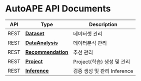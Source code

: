 # AutoAPE API Documents

| API | Type | Description |
| --- | ---- | ----------- |
| REST | [**Dataset**](./rest/Dataset.md) | 데이터셋 관리 |
| REST | [**DataAnalysis**](./rest/DataAnalysis.md) | 데이터분석 관리 |
| REST | [**Recommendation**](./rest/Recommendation.md) | 추천 관리 |
| REST | [**Project**](./rest/Project.md) | Project(학습) 생성 및 관리 |
| REST | [**Inference**](./rest/Inference.md) | 검증 생성 및 관리 Inference |